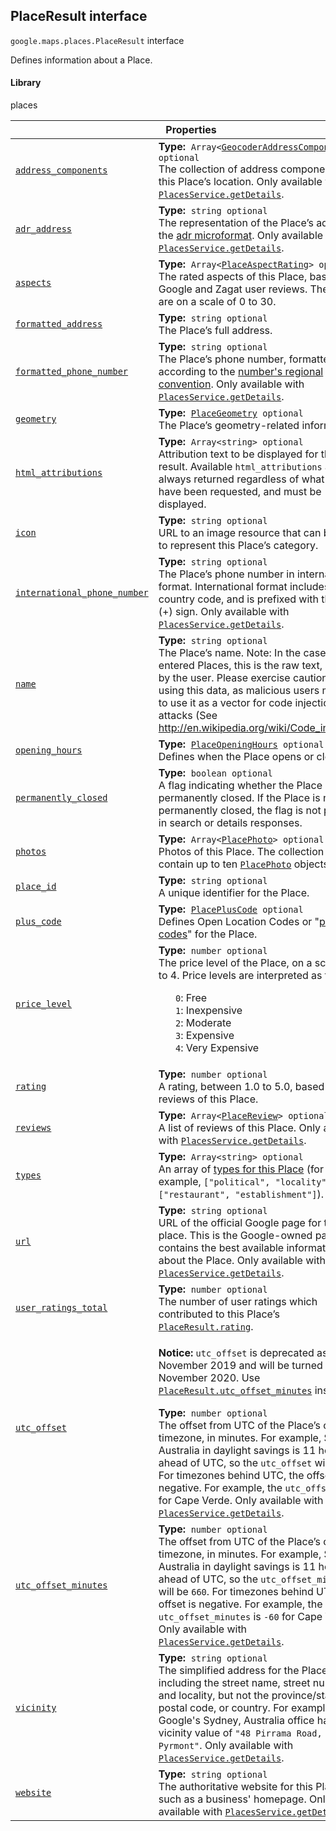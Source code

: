 
<devsite-heading text=" PlaceResult interface" for="PlaceResult" level="h2" link="" toc="" back-to-top=""><h2 id="PlaceResult" is-upgraded="">PlaceResult interface</h2></devsite-heading>
<p>
<code translate="no" dir="ltr"><span itemprop="path">google.maps.places</span>.<span itemprop="name">PlaceResult</span></code>
interface
</p>
<p>Defines information about a Place.</p>
<devsite-heading text="Library" for="library_10" level="h4" link=""><h4 is-upgraded="" id="library_10">Library</h4></devsite-heading>
<p>places</p>
<div class="devsite-table-wrapper"><table class="properties responsive" summary="interface PlaceResult - Properties">
<thead>
<tr><th colspan="2">Properties</th>
</tr></thead>
<tbody>
<tr id="PlaceResult.address_components">
<td itemprop="property"><code translate="no" dir="ltr"><a class="secret-link" href="#PlaceResult.address_components"><span>address_components</span></a></code></td>
<td><div><strong>Type:</strong>&nbsp; <code translate="no" dir="ltr">Array&lt;<a href="GeocoderAddressComponent.md">GeocoderAddressComponent</a>&gt; <span class="optional-type-annotation">optional</span></code></div>
<div class="desc">The collection of address components for this Place’s location. Only available with <code translate="no" dir="ltr"><a href="/maps/documentation/javascript/reference/places-service#PlacesService.getDetails">PlacesService.getDetails</a></code>.</div></td>
</tr>
<tr id="PlaceResult.adr_address">
<td itemprop="property"><code translate="no" dir="ltr"><a class="secret-link" href="#PlaceResult.adr_address"><span>adr_address</span></a></code></td>
<td><div><strong>Type:</strong>&nbsp; <code translate="no" dir="ltr">string <span class="optional-type-annotation">optional</span></code></div>
<div class="desc">The representation of the Place’s address in the <a href="http://microformats.org/wiki/adr">adr microformat</a>. Only available with <code translate="no" dir="ltr"><a href="/maps/documentation/javascript/reference/places-service#PlacesService.getDetails">PlacesService.getDetails</a></code>.</div></td>
</tr>
<tr id="PlaceResult.aspects">
<td itemprop="property"><code translate="no" dir="ltr"><a class="secret-link" href="#PlaceResult.aspects"><span>aspects</span></a></code></td>
<td><div><strong>Type:</strong>&nbsp; <code translate="no" dir="ltr">Array&lt;<a href="PlaceAspectRating.md">PlaceAspectRating</a>&gt; <span class="optional-type-annotation">optional</span></code></div>
<div class="desc">The rated aspects of this Place, based on Google and Zagat user reviews. The ratings are on a scale of 0 to 30.</div></td>
</tr>
<tr id="PlaceResult.formatted_address">
<td itemprop="property"><code translate="no" dir="ltr"><a class="secret-link" href="#PlaceResult.formatted_address"><span>formatted_address</span></a></code></td>
<td><div><strong>Type:</strong>&nbsp; <code translate="no" dir="ltr">string <span class="optional-type-annotation">optional</span></code></div>
<div class="desc">The Place’s full address.</div></td>
</tr>
<tr id="PlaceResult.formatted_phone_number">
<td itemprop="property"><code translate="no" dir="ltr"><a class="secret-link" href="#PlaceResult.formatted_phone_number"><span>formatted_phone_number</span></a></code></td>
<td><div><strong>Type:</strong>&nbsp; <code translate="no" dir="ltr">string <span class="optional-type-annotation">optional</span></code></div>
<div class="desc">The Place’s phone number, formatted according to the <a href="http://en.wikipedia.org/wiki/Local_conventions_for_writing_telephone_numbers"> number's regional convention</a>. Only available with <code translate="no" dir="ltr"><a href="/maps/documentation/javascript/reference/places-service#PlacesService.getDetails">PlacesService.getDetails</a></code>.</div></td>
</tr>
<tr id="PlaceResult.geometry">
<td itemprop="property"><code translate="no" dir="ltr"><a class="secret-link" href="#PlaceResult.geometry"><span>geometry</span></a></code></td>
<td><div><strong>Type:</strong>&nbsp; <code translate="no" dir="ltr"><a href="PlaceGeometry.md">PlaceGeometry</a> <span class="optional-type-annotation">optional</span></code></div>
<div class="desc">The Place’s geometry-related information.</div></td>
</tr>
<tr id="PlaceResult.html_attributions">
<td itemprop="property"><code translate="no" dir="ltr"><a class="secret-link" href="#PlaceResult.html_attributions"><span>html_attributions</span></a></code></td>
<td><div><strong>Type:</strong>&nbsp; <code translate="no" dir="ltr">Array&lt;string&gt; <span class="optional-type-annotation">optional</span></code></div>
<div class="desc">Attribution text to be displayed for this Place result. Available <code translate="no" dir="ltr">html_attributions</code> are always returned regardless of what <code translate="no" dir="ltr">fields</code> have been requested, and must be displayed.</div></td>
</tr>
<tr id="PlaceResult.icon">
<td itemprop="property"><code translate="no" dir="ltr"><a class="secret-link" href="#PlaceResult.icon"><span>icon</span></a></code></td>
<td><div><strong>Type:</strong>&nbsp; <code translate="no" dir="ltr">string <span class="optional-type-annotation">optional</span></code></div>
<div class="desc">URL to an image resource that can be used to represent this Place’s category.</div></td>
</tr>
<tr id="PlaceResult.international_phone_number">
<td itemprop="property"><code translate="no" dir="ltr"><a class="secret-link" href="#PlaceResult.international_phone_number"><span>international_phone_number</span></a></code></td>
<td><div><strong>Type:</strong>&nbsp; <code translate="no" dir="ltr">string <span class="optional-type-annotation">optional</span></code></div>
<div class="desc">The Place’s phone number in international format. International format includes the country code, and is prefixed with the plus (+) sign. Only available with <code translate="no" dir="ltr"><a href="/maps/documentation/javascript/reference/places-service#PlacesService.getDetails">PlacesService.getDetails</a></code>.</div></td>
</tr>
<tr id="PlaceResult.name">
<td itemprop="property"><code translate="no" dir="ltr"><a class="secret-link" href="#PlaceResult.name"><span>name</span></a></code></td>
<td><div><strong>Type:</strong>&nbsp; <code translate="no" dir="ltr">string <span class="optional-type-annotation">optional</span></code></div>
<div class="desc">The Place’s name. Note: In the case of user entered Places, this is the raw text, as typed by the user. Please exercise caution when using this data, as malicious users may try to use it as a vector for code injection attacks (See <a href="http://en.wikipedia.org/wiki/Code_injection"> http://en.wikipedia.org/wiki/Code_injection</a>).</div></td>
</tr>
<tr id="PlaceResult.opening_hours">
<td itemprop="property"><code translate="no" dir="ltr"><a class="secret-link" href="#PlaceResult.opening_hours"><span>opening_hours</span></a></code></td>
<td><div><strong>Type:</strong>&nbsp; <code translate="no" dir="ltr"><a href="PlaceOpeningHours.md">PlaceOpeningHours</a> <span class="optional-type-annotation">optional</span></code></div>
<div class="desc">Defines when the Place opens or closes.</div></td>
</tr>
<tr id="PlaceResult.permanently_closed">
<td itemprop="property"><code translate="no" dir="ltr"><a class="secret-link" href="#PlaceResult.permanently_closed"><span>permanently_closed</span></a></code></td>
<td><div><strong>Type:</strong>&nbsp; <code translate="no" dir="ltr">boolean <span class="optional-type-annotation">optional</span></code></div>
<div class="desc">A flag indicating whether the Place is permanently closed. If the Place is not permanently closed, the flag is not present in search or details responses.</div></td>
</tr>
<tr id="PlaceResult.photos">
<td itemprop="property"><code translate="no" dir="ltr"><a class="secret-link" href="#PlaceResult.photos"><span>photos</span></a></code></td>
<td><div><strong>Type:</strong>&nbsp; <code translate="no" dir="ltr">Array&lt;<a href="PlacePhoto.md">PlacePhoto</a>&gt; <span class="optional-type-annotation">optional</span></code></div>
<div class="desc">Photos of this Place. The collection will contain up to ten <code translate="no" dir="ltr"><a href="PlacePhoto.md">PlacePhoto</a></code> objects.</div></td>
</tr>
<tr id="PlaceResult.place_id">
<td itemprop="property"><code translate="no" dir="ltr"><a class="secret-link" href="#PlaceResult.place_id"><span>place_id</span></a></code></td>
<td><div><strong>Type:</strong>&nbsp; <code translate="no" dir="ltr">string <span class="optional-type-annotation">optional</span></code></div>
<div class="desc">A unique identifier for the Place.</div></td>
</tr>
<tr id="PlaceResult.plus_code">
<td itemprop="property"><code translate="no" dir="ltr"><a class="secret-link" href="#PlaceResult.plus_code"><span>plus_code</span></a></code></td>
<td><div><strong>Type:</strong>&nbsp; <code translate="no" dir="ltr"><a href="PlacePlusCode.md">PlacePlusCode</a> <span class="optional-type-annotation">optional</span></code></div>
<div class="desc">Defines Open Location Codes or "<a href="https://plus.codes/">plus codes</a>" for the Place.</div></td>
</tr>
<tr id="PlaceResult.price_level">
<td itemprop="property"><code translate="no" dir="ltr"><a class="secret-link" href="#PlaceResult.price_level"><span>price_level</span></a></code></td>
<td><div><strong>Type:</strong>&nbsp; <code translate="no" dir="ltr">number <span class="optional-type-annotation">optional</span></code></div>
<div class="desc">The price level of the Place, on a scale of 0 to 4. Price levels are interpreted as follows: <ul style="list-style-type: none;"> <li><code translate="no" dir="ltr">0</code>: Free </li><li><code translate="no" dir="ltr">1</code>: Inexpensive </li><li><code translate="no" dir="ltr">2</code>: Moderate </li><li><code translate="no" dir="ltr">3</code>: Expensive </li><li><code translate="no" dir="ltr">4</code>: Very Expensive </li></ul></div></td>
</tr>
<tr id="PlaceResult.rating">
<td itemprop="property"><code translate="no" dir="ltr"><a class="secret-link" href="#PlaceResult.rating"><span>rating</span></a></code></td>
<td><div><strong>Type:</strong>&nbsp; <code translate="no" dir="ltr">number <span class="optional-type-annotation">optional</span></code></div>
<div class="desc">A rating, between 1.0 to 5.0, based on user reviews of this Place.</div></td>
</tr>
<tr id="PlaceResult.reviews">
<td itemprop="property"><code translate="no" dir="ltr"><a class="secret-link" href="#PlaceResult.reviews"><span>reviews</span></a></code></td>
<td><div><strong>Type:</strong>&nbsp; <code translate="no" dir="ltr">Array&lt;<a href="PlaceReview.md">PlaceReview</a>&gt; <span class="optional-type-annotation">optional</span></code></div>
<div class="desc">A list of reviews of this Place. Only available with <code translate="no" dir="ltr"><a href="/maps/documentation/javascript/reference/places-service#PlacesService.getDetails">PlacesService.getDetails</a></code>.</div></td>
</tr>
<tr id="PlaceResult.types">
<td itemprop="property"><code translate="no" dir="ltr"><a class="secret-link" href="#PlaceResult.types"><span>types</span></a></code></td>
<td><div><strong>Type:</strong>&nbsp; <code translate="no" dir="ltr">Array&lt;string&gt; <span class="optional-type-annotation">optional</span></code></div>
<div class="desc">An array of <a href="/places/supported_types">types for this Place</a> (for example, <code translate="no" dir="ltr">["political", "locality"]</code> or <code translate="no" dir="ltr">["restaurant", "establishment"]</code>).</div></td>
</tr>
<tr id="PlaceResult.url">
<td itemprop="property"><code translate="no" dir="ltr"><a class="secret-link" href="#PlaceResult.url"><span>url</span></a></code></td>
<td><div><strong>Type:</strong>&nbsp; <code translate="no" dir="ltr">string <span class="optional-type-annotation">optional</span></code></div>
<div class="desc">URL of the official Google page for this place. This is the Google-owned page that contains the best available information about the Place. Only available with <code translate="no" dir="ltr"><a href="/maps/documentation/javascript/reference/places-service#PlacesService.getDetails">PlacesService.getDetails</a></code>.</div></td>
</tr>
<tr id="PlaceResult.user_ratings_total">
<td itemprop="property"><code translate="no" dir="ltr"><a class="secret-link" href="#PlaceResult.user_ratings_total"><span>user_ratings_total</span></a></code></td>
<td><div><strong>Type:</strong>&nbsp; <code translate="no" dir="ltr">number <span class="optional-type-annotation">optional</span></code></div>
<div class="desc">The number of user ratings which contributed to this Place’s <code translate="no" dir="ltr"><a href="/maps/documentation/javascript/reference/places-service#PlaceResult.rating">PlaceResult.rating</a></code>.</div></td>
</tr>
<tr id="PlaceResult.utc_offset">
<td itemprop="property"><code translate="no" dir="ltr"><a class="secret-link" href="#PlaceResult.utc_offset"><span>utc_offset</span></a></code></td>
<td><aside class="warning"><p><b>Notice:</b> <code translate="no" dir="ltr">utc_offset</code> is deprecated as of November 2019 and will be turned off in November 2020. Use <code translate="no" dir="ltr"><a href="/maps/documentation/javascript/reference/places-service#PlaceResult.utc_offset_minutes">PlaceResult.utc_offset_minutes</a></code> instead.</p></aside><div><strong>Type:</strong>&nbsp; <code translate="no" dir="ltr">number <span class="optional-type-annotation">optional</span></code></div>
<div class="desc">The offset from UTC of the Place’s current timezone, in minutes. For example, Sydney, Australia in daylight savings is 11 hours ahead of UTC, so the <code translate="no" dir="ltr">utc_offset</code> will be <code translate="no" dir="ltr">660</code>. For timezones behind UTC, the offset is negative. For example, the <code translate="no" dir="ltr">utc_offset</code> is <code translate="no" dir="ltr">-60</code> for Cape Verde. Only available with <code translate="no" dir="ltr"><a href="/maps/documentation/javascript/reference/places-service#PlacesService.getDetails">PlacesService.getDetails</a></code>.</div></td>
</tr>
<tr id="PlaceResult.utc_offset_minutes">
<td itemprop="property"><code translate="no" dir="ltr"><a class="secret-link" href="#PlaceResult.utc_offset_minutes"><span>utc_offset_minutes</span></a></code></td>
<td><div><strong>Type:</strong>&nbsp; <code translate="no" dir="ltr">number <span class="optional-type-annotation">optional</span></code></div>
<div class="desc">The offset from UTC of the Place’s current timezone, in minutes. For example, Sydney, Australia in daylight savings is 11 hours ahead of UTC, so the <code translate="no" dir="ltr">utc_offset_minutes</code> will be <code translate="no" dir="ltr">660</code>. For timezones behind UTC, the offset is negative. For example, the <code translate="no" dir="ltr">utc_offset_minutes</code> is <code translate="no" dir="ltr">-60</code> for Cape Verde. Only available with <code translate="no" dir="ltr"><a href="/maps/documentation/javascript/reference/places-service#PlacesService.getDetails">PlacesService.getDetails</a></code>.</div></td>
</tr>
<tr id="PlaceResult.vicinity">
<td itemprop="property"><code translate="no" dir="ltr"><a class="secret-link" href="#PlaceResult.vicinity"><span>vicinity</span></a></code></td>
<td><div><strong>Type:</strong>&nbsp; <code translate="no" dir="ltr">string <span class="optional-type-annotation">optional</span></code></div>
<div class="desc">The simplified address for the Place, including the street name, street number, and locality, but not the province/state, postal code, or country. For example, Google's Sydney, Australia office has a vicinity value of <code translate="no" dir="ltr">"48 Pirrama Road, Pyrmont"</code>. Only available with <code translate="no" dir="ltr"><a href="/maps/documentation/javascript/reference/places-service#PlacesService.getDetails">PlacesService.getDetails</a></code>.</div></td>
</tr>
<tr id="PlaceResult.website">
<td itemprop="property"><code translate="no" dir="ltr"><a class="secret-link" href="#PlaceResult.website"><span>website</span></a></code></td>
<td><div><strong>Type:</strong>&nbsp; <code translate="no" dir="ltr">string <span class="optional-type-annotation">optional</span></code></div>
<div class="desc">The authoritative website for this Place, such as a business' homepage. Only available with <code translate="no" dir="ltr"><a href="/maps/documentation/javascript/reference/places-service#PlacesService.getDetails">PlacesService.getDetails</a></code>.</div></td>
</tr>
</tbody>
</table></div>
<script src="replace_links.js"></script>
